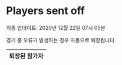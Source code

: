 # Players sent off
최종 업데이트: 2020년 12월 22일 07시 05분


경기 중 오류가 발생하는 경우 자동으로 퇴장됩니다.


| 퇴장된 참가자 |
|:---:|